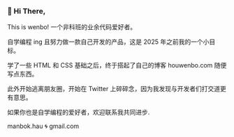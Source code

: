 ### 👋 Hi There, 

This is wenbo! 一个非科班的业余代码爱好者。

自学编程 ing 且努力做一款自己开发的产品，这是 2025 年之前我的一个小目标。

学了一些 HTML 和 CSS 基础之后，终于搭起了自己的博客 houwenbo.com 随便写点东西。

此外开始逃离朋友圈，开始在 Twitter 上碎碎念，因为我发现与开发者们打交道更有意思。

如果你也是自学编程的爱好者，欢迎联系我共同进步.

manbok.hau 🌀 gmail.com
